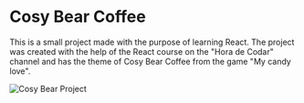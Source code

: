 # Cosy Bear Coffee

This is a small project made with the purpose of learning React. The project was created with the help of the React course on the "Hora de Codar" channel and has the theme of Cosy Bear Coffee from the game "My candy love".

<img src="https://github.com/Nicole-Marinho-Espindola/cosy-coffee/assets/111541571/8338c2a1-209a-42f6-af89-e5b624b0b4d7" alt="Cosy Bear Project">
